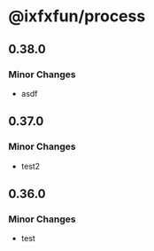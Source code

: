 # @ixfxfun/process

## 0.38.0

### Minor Changes

- asdf

## 0.37.0

### Minor Changes

- test2

## 0.36.0

### Minor Changes

- test
